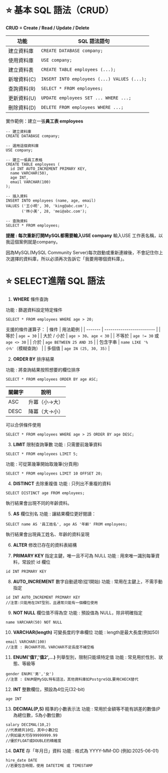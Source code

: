 # ⭐ 基本 SQL 語法（CRUD）
**CRUD = Create / Read / Update / Delete**

| 功能    | SQL 語法語句                                    |
| ----- | ------------------------------------------- |
| 建立資料庫 | `CREATE DATABASE company;`                  |
| 使用資料庫 | `USE company;`                              |
| 建立資料表 | `CREATE TABLE employees (...);`             |
| 新增資料(C)  | `INSERT INTO employees (...) VALUES (...);` |
| 查詢資料(R)  | `SELECT * FROM employees;`                  |
| 更新資料(U)  | `UPDATE employees SET ... WHERE ...;`       |
| 刪除資料(D)  | `DELETE FROM employees WHERE ...;`          |

實作範例：建立一張**員工表 employees**
```
-- 建立資料庫
CREATE DATABASE company;

-- 選用這個資料庫
USE company;

-- 建立一張員工表格
CREATE TABLE employees (
  id INT AUTO_INCREMENT PRIMARY KEY,
  name VARCHAR(50),
  age INT,
  email VARCHAR(100)
);
```
```
-- 插入資料
INSERT INTO employees (name, age, email)
VALUES ('王小明', 30, 'king@abc.com'),
       ('林小美', 28, 'mei@abc.com');
```
```
-- 查詢資料
SELECT * FROM employees;
```

**提醒 : 每次重新打開MySQL都需要輸入USE company** 輸入USE 工作表名稱，以我這個案例就是company。

因為MySQL(MySQL Community Server)每次啟動或重新連線後，不會記住你上次選擇的資料庫，所以必須再次告訴它「我要用哪個資料庫」。

# ⭐ SELECT進階 SQL 語法

1. **WHERE** 條件查詢

功能 : 篩選資料設定特定條件
```
SELECT * FROM employees WHERE age > 20;
```
支援的條件運算子：
| 條件      | 用法範例                      |
| ------- | ------------------------- |
| 等於      | `age = 30`                |
| 大於 / 小於 | `age > 30`、`age < 30`     |
| 不等於     | `age != 30` 或 `age <> 30` |
| 介於      | `age BETWEEN 25 AND 35`   |
| 包含字串    | `name LIKE '%小%'`（模糊查詢）   |
| 多個值     | `age IN (25, 30, 35)`     |

2. **ORDER BY** 排序結果

功能 : 將查詢結果按照想要的欄位排序

```
SELECT * FROM employees ORDER BY age ASC;
```
| 關鍵字      | 說明                      |
| ------- | ------------------------- |
| ASC      | 升冪（小→大）                |
| DESC | 降冪（大→小）     |

可以合併條件使用
```
SELECT * FROM employees WHERE age > 25 ORDER BY age DESC;
```

3. **LIMIT** 限制查詢筆數
功能 : 只需要前幾筆資料
```
SELECT * FROM employees LIMIT 5;
```
功能 : 可從第幾筆開始取幾筆(分頁用)
```
SELECT * FROM employees LIMIT 10 OFFSET 20;
```

4. **DISTINCT** 去除重複值
功能 : 只列出不重複的資料
```
SELECT DISTINCT age FROM employees;
```
執行結果會出現不同的年齡資料。

5. **AS** 欄位別名
功能 : 讓結果欄位更好閱讀：
```
SELECT name AS '員工姓名', age AS '年齡' FROM employees;
```
執行結果會出現員工姓名、年齡的資料呈現

6. **ALTER** 修改已存在的資料表結構

7. **PRIMARY KEY** 指定主鍵，唯一且不可為 NULL
功能 : 用來唯一識別每筆資料，常設於 id 欄位
```
id INT PRIMARY KEY
```
8. **AUTO_INCREMENT** 數字自動遞增(從1開始)
功能 : 常用在主鍵上，不需手動指定
```
id INT AUTO_INCREMENT PRIMARY KEY
//注意:只能用在INT型別，且通常只能有一個欄位使用
```
9. **NOT NULL** 欄位值不得為空
功能 : 預設值為 NULL，除非明確指定
```
name VARCHAR(50) NOT NULL
```
10. **VARCHAR(length)** 可變長度的字串欄位
功能 : length是最大長度(例如50)
```
email VARCHAR(100)
//注意 : 與CHAR不同，VARCHAR不足長度不補空格
```
11. **ENUM('值1','值2',...)** 列舉型別，限制只能填特定值
功能 : 常見用於性別、狀態、等級等
```
gender ENUM('男','女')
//注意 : ENUM是MySQL特有語法，其他資料庫如PostgreSQL要用CHECK替代
```
12. **INT** 整數欄位，預設為4位元(32-bit)
```
age INT
```
13. **DECIMAL(P,S)** 精準的小數表示法
功能 : 常用於金額等不能有誤差的數值(P為總位數，S為小數位數)
```
salary DECIMAL(10,2)
//代表總共10位，其中小數2位
//例如最大可存99999999.99
//優於FLOAT或DOUBLE的精確度
```
14. **DATE** 存「年月日」資料
功能 : 格式為 YYYY-MM-DD (例如:2025-06-01)
```
hire_date DATE
//若要包含時間，使用 DATETIME 或 TIMESTAMP
```


